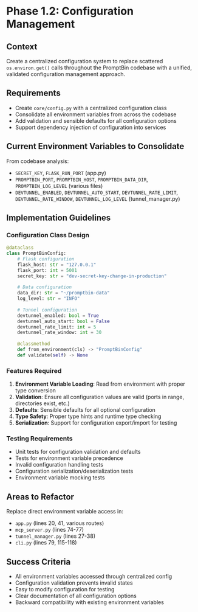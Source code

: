 # Phase 1.2: Configuration Management

## Context
Create a centralized configuration system to replace scattered `os.environ.get()` calls throughout the PromptBin codebase with a unified, validated configuration management approach.

## Requirements
- Create `core/config.py` with a centralized configuration class
- Consolidate all environment variables from across the codebase
- Add validation and sensible defaults for all configuration options
- Support dependency injection of configuration into services

## Current Environment Variables to Consolidate
From codebase analysis:
- `SECRET_KEY`, `FLASK_RUN_PORT` (app.py)
- `PROMPTBIN_PORT`, `PROMPTBIN_HOST`, `PROMPTBIN_DATA_DIR`, `PROMPTBIN_LOG_LEVEL` (various files)
- `DEVTUNNEL_ENABLED`, `DEVTUNNEL_AUTO_START`, `DEVTUNNEL_RATE_LIMIT`, `DEVTUNNEL_RATE_WINDOW`, `DEVTUNNEL_LOG_LEVEL` (tunnel_manager.py)

## Implementation Guidelines

### Configuration Class Design
```python
@dataclass
class PromptBinConfig:
    # Flask configuration
    flask_host: str = "127.0.0.1"
    flask_port: int = 5001
    secret_key: str = "dev-secret-key-change-in-production"
    
    # Data configuration
    data_dir: str = "~/promptbin-data"
    log_level: str = "INFO"
    
    # Tunnel configuration
    devtunnel_enabled: bool = True
    devtunnel_auto_start: bool = False
    devtunnel_rate_limit: int = 5
    devtunnel_rate_window: int = 30
    
    @classmethod
    def from_environment(cls) -> "PromptBinConfig"
    def validate(self) -> None
```

### Features Required
1. **Environment Variable Loading**: Read from environment with proper type conversion
2. **Validation**: Ensure all configuration values are valid (ports in range, directories exist, etc.)
3. **Defaults**: Sensible defaults for all optional configuration
4. **Type Safety**: Proper type hints and runtime type checking
5. **Serialization**: Support for configuration export/import for testing

### Testing Requirements
- Unit tests for configuration validation and defaults
- Tests for environment variable precedence
- Invalid configuration handling tests
- Configuration serialization/deserialization tests
- Environment variable mocking tests

## Areas to Refactor
Replace direct environment variable access in:
- `app.py` (lines 20, 41, various routes)
- `mcp_server.py` (lines 74-77)
- `tunnel_manager.py` (lines 27-38)
- `cli.py` (lines 79, 115-118)

## Success Criteria
- All environment variables accessed through centralized config
- Configuration validation prevents invalid states
- Easy to modify configuration for testing
- Clear documentation of all configuration options
- Backward compatibility with existing environment variables